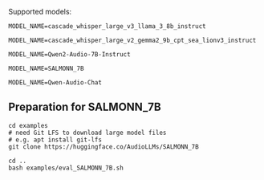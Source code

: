 
Supported models:


```
MODEL_NAME=cascade_whisper_large_v3_llama_3_8b_instruct

MODEL_NAME=cascade_whisper_large_v2_gemma2_9b_cpt_sea_lionv3_instruct

MODEL_NAME=Qwen2-Audio-7B-Instruct

MODEL_NAME=SALMONN_7B

MODEL_NAME=Qwen-Audio-Chat
```


## Preparation for SALMONN_7B

```
cd examples
# need Git LFS to download large model files
# e.g. apt install git-lfs
git clone https://huggingface.co/AudioLLMs/SALMONN_7B

cd ..
bash examples/eval_SALMONN_7B.sh
```



